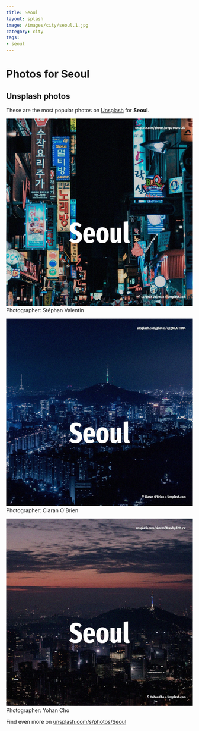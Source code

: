 ```yaml
---
title: Seoul
layout: splash
image: /images/city/seoul.1.jpg
category: city
tags:
- seoul
---
```

# Photos for Seoul
 
## Unsplash photos
These are the most popular photos on [Unsplash](https://unsplash.com) for **Seoul**.
 
![Seoul](/images/city/seoul.1.jpg)
Photographer:  Stéphan Valentin
 
![Seoul](/images/city/seoul.2.jpg)
Photographer:  Ciaran O'Brien
 
![Seoul](/images/city/seoul.3.jpg)
Photographer:  Yohan Cho
 
Find even more on [unsplash.com/s/photos/Seoul](https://unsplash.com/s/photos/Seoul)
 
